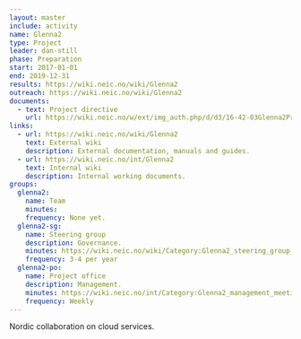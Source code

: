 ```yaml
---
layout: master
include: activity
name: Glenna2
type: Project
leader: dan-still
phase: Preparation
start: 2017-01-01
end: 2019-12-31
results: https://wiki.neic.no/wiki/Glenna2
outreach: https://wiki.neic.no/wiki/Glenna2
documents:
  - text: Project directive
    url: https://wiki.neic.no/w/ext/img_auth.php/d/d3/16-42-03Glenna2ProjectDirective.pdf
links:
  - url: https://wiki.neic.no/wiki/Glenna2
    text: External wiki
    description: External documentation, manuals and guides.
  - url: https://wiki.neic.no/int/Glenna2
    text: Internal wiki
    description: Internal working documents.
groups:
  glenna2:
    name: Team
    minutes: 
    frequency: None yet.
  glenna2-sg:
    name: Steering group
    description: Governance.
    minutes: https://wiki.neic.no/wiki/Category:Glenna2_steering_group_meetings
    frequency: 3-4 per year
  glenna2-po:
    name: Project office
    description: Management.
    minutes: https://wiki.neic.no/int/Category:Glenna2_management_meetings
    frequency: Weekly
---
```

Nordic collaboration on cloud services.
